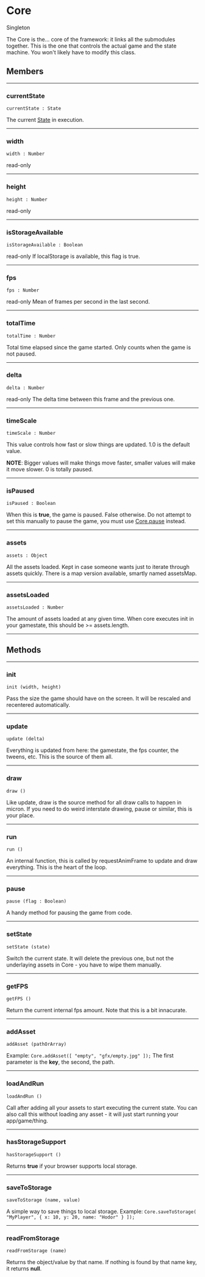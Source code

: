 # <i class="fa fa-book"></i> Core

<span class="label label-warning">Singleton</span> 

The Core is the... core of the framework: it links all the submodules together. 
This is the one that controls the actual game and the state machine.
You won't likely have to modify this class.
    
## Members

---

### currentState

    currentState : State
    
		
The current [State](state.md) in execution.
   
---

### width

    width : Number
    
<span class="label label-danger">read-only</span> 

---
  
### height

    height : Number
    
<span class="label label-danger">read-only</span>

---
	
### isStorageAvailable

    isStorageAvailable : Boolean
    
<span class="label label-danger">read-only</span> If localStorage is available, this flag is true.
    
---

### fps

    fps : Number
    
<span class="label label-danger">read-only</span> Mean of frames per second in the last second.
    
---

### totalTime

    totalTime : Number

Total time elapsed since the game started. Only counts when the game is not paused.
    
---

### delta
    
    delta : Number

<span class="label label-danger">read-only</span> The delta time between this frame and the previous one.
	
---
	
### timeScale

    timeScale : Number
			
This value controls how fast or slow things are updated. 1.0 is the default value.
    
**NOTE**: Bigger values will make things move faster, smaller values will make it move slower. 0 is totally paused.

---

### isPaused

    isPaused : Boolean
    
When this is **true**, the game is paused. False otherwise. Do not attempt to set this manually to pause the game, 
you must use [Core.pause](core.md) instead.
    
---

### assets

    assets : Object
 			
All the assets loaded. Kept in case someone wants just to iterate through assets quickly. 
There is a map version available, smartly named assetsMap.
    
---

### assetsLoaded

    assetsLoaded : Number

The amount of assets loaded at any given time. When core executes init in your gamestate, this should be >= assets.length.
    
---
    
## Methods	

---

### init

    init (width, height) 	

Pass the size the game should have on the screen. It will be rescaled and recentered automatically.
    
---

### update

    update (delta)

Everything is updated from here: the gamestate, the fps counter, the tweens, etc. This is the source of them all.

--- 

### draw

    draw ()

Like update, draw is the source method for all draw calls to happen in micron. 
If you need to do weird interstate drawing, pause or similar, this is your place.
    
---

### run

    run ()

An internal function, this is called by requestAnimFrame to update and draw everything. This is the heart of the loop.
    
---

### pause

    pause (flag : Boolean)

A handy method for pausing the game from code.    
    
---
    
### setState

    setState (state)			

Switch the current state. It will delete the previous one, but not the underlaying assets in Core - you have to wipe them manually.
    
---

### getFPS

    getFPS ()
    
Return the current internal fps amount. Note that this is a bit innacurate. 
    
---

### addAsset

    addAsset (pathOrArray)			
    
Example: `Core.addAsset([ "empty", "gfx/empty.jpg" ]);` The first parameter is the **key**, the second, the path.

---

### loadAndRun

    loadAndRun ()				
    
Call after adding all your assets to start executing the current state.
You can also call this without loading any asset - it will just start running your app/game/thing.
    
---

### hasStorageSupport

    hasStorageSupport ()
    
Returns **true** if your browser supports local storage.
    
---

### saveToStorage

    saveToStorage (name, value)
    
A simple way to save things to local storage. Example: `Core.saveToStorage( "MyPlayer", { x: 10, y: 20, name: "Hodor" } ]);`    
    
---

### readFromStorage

    readFromStorage (name)

Returns the object/value by that name. If nothing is found by that name key, it returns **null**.
